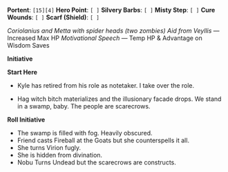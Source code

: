**Portent**: `[15][4]`
**Hero Point**: `[ ]`
**Silvery Barbs**: `[ ]`
**Misty Step**: `[ ]`
**Cure Wounds**: `[ ]`
**Scarf (Shield)**: `[ ]`

*Coriolanius and Metta with spider heads (two zombies)*
*Aid from Veyllis* — Increased Max HP
*Motivational Speech* — Temp HP & Advantage on Wisdom Saves

**Initiative**

**Start Here**
- Kyle has retired from his role as notetaker. I take over the role.

- Hag witch bitch materializes and the illusionary facade drops. We stand in a swamp, baby. The people are scarecrows.

**Roll Initiative**
- The swamp is filled with fog. Heavily obscured.
- Friend casts Fireball at the Goats but she counterspells it all.
- She turns Virion fugly.
- She is hidden from divination.
- Nobu Turns Undead but the scarecrows are constructs.